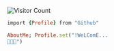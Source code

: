 ![Visitor Count](https://profile-counter.glitch.me/mkasomrat/count.svg)
```ruby
import {Profile} from "Github"

AboutMe; Profile.set("!WeLComE... 
👋👋👋")
```


